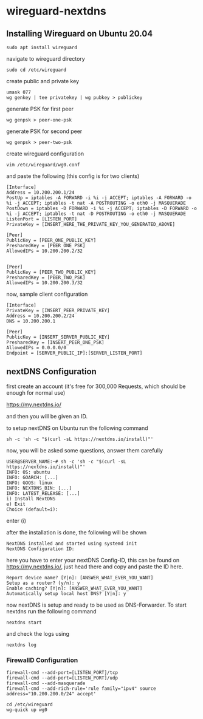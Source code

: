 # wireguard-nextdns

## Installing Wireguard on Ubuntu 20.04

```
sudo apt install wireguard
```

navigate to wireguard directory

```
sudo cd /etc/wireguard
```

create public and private key

```
umask 077
wg genkey | tee privatekey | wg pubkey > publickey
```

generate PSK for first peer

```
wg genpsk > peer-one-psk
```

generate PSK for second peer

```
wg genpsk > peer-two-psk
```

create wireguard configuration

```
vim /etc/wireguard/wg0.conf
```

and paste the following (this config is for two clients)

```
[Interface]
Address = 10.200.200.1/24
PostUp = iptables -A FORWARD -i %i -j ACCEPT; iptables -A FORWARD -o %i -j ACCEPT; iptables -t nat -A POSTROUTING -o eth0 -j MASQUERADE
PostDown = iptables -D FORWARD -i %i -j ACCEPT; iptables -D FORWARD -o %i -j ACCEPT; iptables -t nat -D POSTROUTING -o eth0 -j MASQUERADE
ListenPort = [LISTEN_PORT]
PrivateKey = [INSERT_HERE_THE_PRIVATE_KEY_YOU_GENERATED_ABOVE]

[Peer]
PublicKey = [PEER_ONE_PUBLIC_KEY]
PresharedKey = [PEER_ONE_PSK]
AllowedIPs = 10.200.200.2/32


[Peer]
PublicKey = [PEER_TWO_PUBLIC_KEY]
PresharedKey = [PEER_TWO_PSK]
AllowedIPs = 10.200.200.3/32
```

now, sample client configuration

```
[Interface]
PrivateKey = [INSERT_PEER_PRIVATE_KEY]
Address = 10.200.200.2/24
DNS = 10.200.200.1

[Peer]
PublicKey = [INSERT_SERVER_PUBLIC_KEY]
PresharedKey = [INSERT_PEER_ONE_PSK]
AllowedIPs = 0.0.0.0/0
Endpoint = [SERVER_PUBLIC_IP]:[SERVER_LISTEN_PORT]
```

## nextDNS Configuration

first create an account (it's free for 300,000 Requests, which should be enough for normal use)

https://my.nextdns.io/

and then you will be given an ID.

to setup nextDNS on Ubuntu run the following command

```
sh -c 'sh -c "$(curl -sL https://nextdns.io/install)"'
```

now, you will be asked some questions, answer them carefully

```
USER@SERVER_NAME:~# sh -c 'sh -c "$(curl -sL https://nextdns.io/install)"'
INFO: OS: ubuntu
INFO: GOARCH: [...]
INFO: GOOS: linux
INFO: NEXTDNS_BIN: [...]
INFO: LATEST_RELEASE: [...]
i) Install NextDNS
e) Exit
Choice (default=i):
```
enter (i)

after the installation is done, the following will be shown

```
NextDNS installed and started using systemd init
NextDNS Configuration ID:
```

here you have to enter your nextDNS Config-ID, this can be found on https://my.nextdns.io/, just head there and copy and paste the ID here.

```
Report device name? [Y|n]: [ANSWER_WHAT_EVER_YOU_WANT]
Setup as a router? (y/n): y
Enable caching? [Y|n]: [ANSWER_WHAT_EVER_YOU_WANT]
Automatically setup local host DNS? [Y|n]: y
```

now nextDNS is setup and ready to be used as DNS-Forwarder.
To start nextdns run the following command

```
nextdns start
```

and check the logs using

```
nextdns log
```

### FirewallD Configuration

```
firewall-cmd --add-port=[LISTEN_PORT]/tcp
firewall-cmd --add-port=[LISTEN_PORT]/udp
firewall-cmd --add-masquerade
firewall-cmd --add-rich-rule='rule family="ipv4" source address="10.200.200.0/24" accept'
```

```
cd /etc/wireguard
wg-quick up wg0
```
